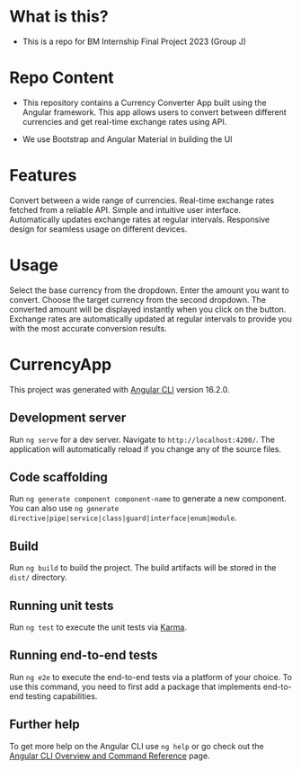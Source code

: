 # What is this?

- This is a repo for BM Internship Final Project 2023 (Group J)

# Repo Content

- This repository contains a Currency Converter App built using the Angular framework. This app allows users to convert between different currencies and get real-time exchange rates using API.

- We use Bootstrap and Angular Material in building the UI

# Features

Convert between a wide range of currencies.
Real-time exchange rates fetched from a reliable API.
Simple and intuitive user interface.
Automatically updates exchange rates at regular intervals.
Responsive design for seamless usage on different devices.

# Usage

Select the base currency from the dropdown.
Enter the amount you want to convert.
Choose the target currency from the second dropdown.
The converted amount will be displayed instantly when you click on the button.
Exchange rates are automatically updated at regular intervals to provide you with the most accurate conversion results.

# CurrencyApp

This project was generated with [Angular CLI](https://github.com/angular/angular-cli) version 16.2.0.

## Development server

Run `ng serve` for a dev server. Navigate to `http://localhost:4200/`. The application will automatically reload if you change any of the source files.

## Code scaffolding

Run `ng generate component component-name` to generate a new component. You can also use `ng generate directive|pipe|service|class|guard|interface|enum|module`.

## Build

Run `ng build` to build the project. The build artifacts will be stored in the `dist/` directory.

## Running unit tests

Run `ng test` to execute the unit tests via [Karma](https://karma-runner.github.io).

## Running end-to-end tests

Run `ng e2e` to execute the end-to-end tests via a platform of your choice. To use this command, you need to first add a package that implements end-to-end testing capabilities.

## Further help

To get more help on the Angular CLI use `ng help` or go check out the [Angular CLI Overview and Command Reference](https://angular.io/cli) page.
